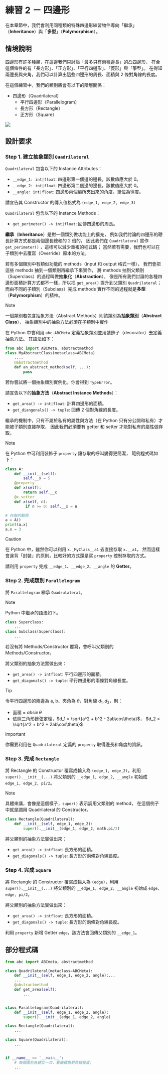 # 練習 2 － 四邊形
在本章節中，我們會利用同種類的特殊四邊形練習物件導向「繼承」（**Inheritance**）與「**多型**」（**Polymorphism**）。

## 情境說明
四邊形有許多種類，在這邊我們只討論「最多只有兩種邊長」的凸四邊形，
符合這個條件的有「長方形」、「正方形」、「平行四邊形」、「菱形」與「箏型」。
在得知兩邊長與夾角，我們可以計算出這些四邊形的周長、面積與 2 條對角線的長度。

在這個練習中，我們的類別將會有以下的階層關係：
- 四邊形（Quadrilateral）
    - 平行四邊形（Parallelogram）
    - 長方形（Rectangle）
    - 正方形（Square）

![](img/p2_uml.png)

## 設計要求
### Step 1. 建立抽象類別 `Quadrilateral`
`Quadrilateral` 包含以下的 Instance Attributes：
- `__edge_1: int|float`: 四邊形第一個邊的邊長，該數值應大於 0。
- `__edge_2: int|float`: 四邊形第二個邊的邊長，該數值應大於 0。
- `__angle: int|float`: 四邊形兩個編所夾出來的角度，單位為徑度。

請宣告其 Constructor 的傳入值格式為 `(edge_1, edge_2, edge_3)`

`Quadrilateral` 包含以下的 Instance Methods：
- `get_perimeter() -> int|float`: 回傳四邊形的周長。

**繼承**（**Inheritance**）是對一個類別做功能上的擴充，
例如我們討論的四邊形的鞭長計算方式都是兩個邊長總和的 2 倍的，
因此我們在 `Quadrilateral` 實作 `get_perimeter()` ，這樣可以減少重複的程式碼；
當然若有需要，我們也可以在子類別中去覆寫（Override）原本的方法。

若有多個類別中有類似功能的 methods（input 和 output 格式一樣），
我們會把這些 methods 抽到一個類別再繼承下來實作，
將 methods 抽到父類別（Superclass）的過程叫做**抽象化**（**Abstraction**），
像是所有我們討論的各種四邊形面積計算方式都不一樣，所以把 `get_area()` 提升到父類別 `Quadrilateral`；
而由不同的子類別（Subclass）完成 methods 實作不同的過程就是**多型**（**Polymorphism**）的精神。

> [!NOTE] 
> 一個類別若包含抽象方法（Abstract Methods）則該類別為**抽象類別**（**Abstract Class**），
> 抽象類別中的抽象方法必須在子類別中實作
> 
> 在 Python 中會利用 `abc.ABCMeta` 定義抽象類別並用裝飾子（decorator）去定義抽象方法。
> 其語法如下：
>
> ``` python
> from abc import ABCMeta, abstractmethod
> class MyAbstractClass(metaclass=ABCMeta)
>     ....
>     @abstractmethod
>     def an_abstract_method(self, ...):
>         pass
> ```
> 若你嘗試將一個抽象類別實例化，你會得到 `TypeError`。

請宣告以下的**抽象方法**（**Abstract Instance Methods**）：

- `get_area() -> int|float`: 計算四邊形的面積。
- `get_diangonals() -> tuple`: 回傳 2 個對角線的長度。

繼承的機制中，只有不屬於私有的屬性與方法（在 Python 只有分公開和私有）才能被子類別直接存取，
因此我們必須要有 getter 和 setter 才能對私有的屬性做存取。
> [!NOTE]
> 在 Python 中可利用裝飾子 `property` 讓存取的呼叫變得更簡潔，
> 範例程式碼如下：
> ``` python
> class A:
>     def __init__(self):
>         self.__x = 5
>     @property
>     def x(self):
>         return self.__x
>     @x.setter
>     def x(self, n):
>          if n >= 0: self.__x = n
> 
> # 存取的範例
> a = A()
> print(a.x)
> a.x = 3
> ```

> [!CAUTION]
> 在 Python 中，雖然你可以利用 `x._MyClass__a1` 去直接存取 `x.__a1`，
> 然而這樣會違背「封裝」的原則，比較好的方式還是寫 `property` 控制存取的方式。

請利用 `property` 完成 `__edge_1`、`__edge_2`、`__angle` 的 **Getter**。


### Step 2. 完成類別 `Parallelogram`
將 `Parallelogram` 繼承 `Quadrulateral`。
> [!NOTE]
> Python 中繼承的語法如下。
> ```python
> class Superclass:
>     ...
> class Subclass(Superclass):
>     ...
> ```
> 若沒有將 Methods/Constructor 覆寫，會呼叫父類別的 Methods/Constructor。

將父類別的抽象方法實做出來：
- `get_area() -> intfloat`: 平行四邊形的面積。
- `get_diagonals() -> tuple`: 平行四邊形的兩條對角線長度。

> [!TIP]
> 令平行四邊形的兩邊為 a, b、夾角為 $\theta$，對角線 $d_1, d_2$，則：
> - 面積 = $ab\sin{\theta}$
> - 依照三角形餘弦定理，$d_1 = \sqrt{a^2 + b^2 - 2ab\cos\theta}$，
>   $d_2 = \sqrt{a^2 + b^2 + 2ab\cos\theta}$

> [!IMPORTANT]
> 你需要利用在 `Quadrilateral` 定義的 `property` 取得邊長和角度的資訊。


### Step 3. 完成 `Rectangle`
將 Rectangle 的 Constructor 覆寫成輸入為 `(edge_1, edge_2)`，利用 `super().__init__(...)` 將父類別的 `__edge_1, edge_2, __angle` 初始成 `edge_1, edge_2, pi/2`。
> [!NOTE]
> 具體來講，會像是這個樣子，`super()` 表示調用父類別的 method，
> 在這個例子中就是調用 Quadrilateral 的 Constructor。
> ```python
> class Rectangle(Quadrilateral):
>     def __init__(self, edge_1, edge_2):
>         super().__init__(edge_1, edge_2, math.pi/2)
> ```

將父類別的抽象方法實做出來：
- `get_area() -> intfloat`: 長方形的面積。
- `get_diagonals() -> tuple`: 長方形的兩條對角線長度。


### Step 4. 完成 `Square`
將 Rectangle 的 Constructor 覆寫成輸入為 `(edge)`，利用 `super().__init__(...)` 將父類別的 `__edge_1, edge_2, __angle` 初始成 `edge, edge, pi/2`。

將父類別的抽象方法實做出來：
- `get_area() -> intfloat`: 長方形的面積。
- `get_diagonals() -> tuple`: 長方形的兩條對角線長度。

利用 `property` 新增 Getter `edge`，該方法會回傳父類別的 `__edge_1`。

## 部分程式碼
```python
from abc import ABCmeta, abstractmethod

class Quadrilateral(metaclass=ABCMeta):
    def __init__(self, edge_1, edge_2, angle):...
    ...
    @abstractmethod
    def get_area(self):
        ...


class Parallelogram(Quadrilateral):
    def __init__(self, edge_1, edge_2, angle):
        super().__init__(edge_1, edge_2, angle)

class Rectangle(Quadrilateral):
    ...

class Square(Quadrilateral):
    ...


if __name__ == '__main__':
    # 每個圖形各建立一次，看面積與對角線長度。
    ...
```